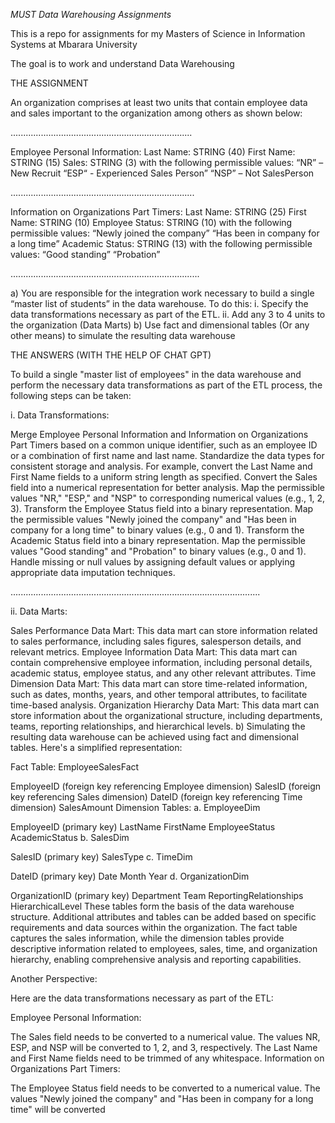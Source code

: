 *MUST Data Warehousing Assignments*

This is a repo for assignments for my Masters of Science in Information Systems at Mbarara University

The goal is to work and understand Data Warehousing

THE ASSIGNMENT

An organization comprises at least two units that contain employee data and sales important to the
organization among others as shown below:

........................................................................

Employee Personal Information:
 Last Name: STRING (40)
 First Name: STRING (15)
 Sales: STRING (3) with the following permissible values:
 “NR” – New Recruit
 “ESP“ - Experienced Sales Person”
 “NSP” – Not SalesPerson
 
 .........................................................................
 
 Information on Organizations Part Timers:
 Last Name: STRING (25)
 First Name: STRING (10)
 Employee Status: STRING (10) with the following permissible values:
 “Newly joined the company”
 “Has been in company for a long time”
 Academic Status: STRING (13) with the following permissible values:
 “Good standing”
 “Probation”
 
 ...........................................................................
 
a) You are responsible for the integration work necessary to build a single “master list of
students” in the data warehouse. To do this:
i. Specify the data transformations necessary as part of the ETL.
ii. Add any 3 to 4 units to the organization (Data Marts)
b) Use fact and dimensional tables (Or any other means) to simulate the resulting data
warehouse


>>>>>>>>>>>>>>>>>>>>>>>>>>>>>>>>>>>>>>>>>>>>>>>>>>>>>>>>>>>>>>>>>>>>>>>>>>>>>>>>>>>>>>>>>>>>>>

THE ANSWERS (WITH THE HELP OF CHAT GPT)

To build a single "master list of employees" in the data warehouse and perform the necessary data transformations as part of the ETL process, the following steps can be taken:

i. Data Transformations:

Merge Employee Personal Information and Information on Organizations Part Timers based on a common unique identifier, such as an employee ID or a combination of first name and last name.
Standardize the data types for consistent storage and analysis. For example, convert the Last Name and First Name fields to a uniform string length as specified.
Convert the Sales field into a numerical representation for better analysis. Map the permissible values "NR," "ESP," and "NSP" to corresponding numerical values (e.g., 1, 2, 3).
Transform the Employee Status field into a binary representation. Map the permissible values "Newly joined the company" and "Has been in company for a long time" to binary values (e.g., 0 and 1).
Transform the Academic Status field into a binary representation. Map the permissible values "Good standing" and "Probation" to binary values (e.g., 0 and 1).
Handle missing or null values by assigning default values or applying appropriate data imputation techniques.

...................................................................................................

ii. Data Marts:

Sales Performance Data Mart: This data mart can store information related to sales performance, including sales figures, salesperson details, and relevant metrics.
Employee Information Data Mart: This data mart can contain comprehensive employee information, including personal details, academic status, employee status, and any other relevant attributes.
Time Dimension Data Mart: This data mart can store time-related information, such as dates, months, years, and other temporal attributes, to facilitate time-based analysis.
Organization Hierarchy Data Mart: This data mart can store information about the organizational structure, including departments, teams, reporting relationships, and hierarchical levels.
b) Simulating the resulting data warehouse can be achieved using fact and dimensional tables. Here's a simplified representation:

Fact Table: EmployeeSalesFact

EmployeeID (foreign key referencing Employee dimension)
SalesID (foreign key referencing Sales dimension)
DateID (foreign key referencing Time dimension)
SalesAmount
Dimension Tables:
a. EmployeeDim

EmployeeID (primary key)
LastName
FirstName
EmployeeStatus
AcademicStatus
b. SalesDim

SalesID (primary key)
SalesType
c. TimeDim

DateID (primary key)
Date
Month
Year
d. OrganizationDim

OrganizationID (primary key)
Department
Team
ReportingRelationships
HierarchicalLevel
These tables form the basis of the data warehouse structure. Additional attributes and tables can be added based on specific requirements and data sources within the organization. The fact table captures the sales information, while the dimension tables provide descriptive information related to employees, sales, time, and organization hierarchy, enabling comprehensive analysis and reporting capabilities.

Another Perspective:

Here are the data transformations necessary as part of the ETL:

Employee Personal Information:

The Sales field needs to be converted to a numerical value. The values NR, ESP, and NSP will be converted to 1, 2, and 3, respectively.
The Last Name and First Name fields need to be trimmed of any whitespace.
Information on Organizations Part Timers:

The Employee Status field needs to be converted to a numerical value. The values "Newly joined the company" and "Has been in company for a long time" will be converted





